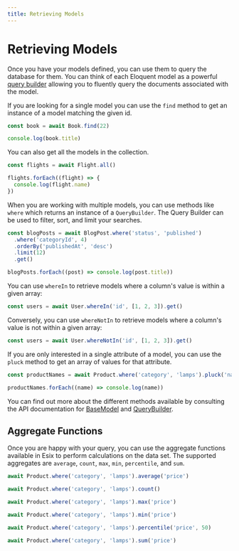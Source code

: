 ```yaml
---
title: Retrieving Models
---
```


# Retrieving Models

Once you have your models defined, you can use them to query the database for
them. You can think of each Eloquent model as a powerful
[query builder](/api/classes/querybuilder.html) allowing you to fluently query
the documents associated with the model.

If you are looking for a single model you can use the `find` method to get an
instance of a model matching the given id.

```ts
const book = await Book.find(22)

console.log(book.title)
```

You can also get all the models in the collection.

```ts
const flights = await Flight.all()

flights.forEach((flight) => {
  console.log(flight.name)
})
```

When you are working with multiple models, you can use methods like `where`
which returns an instance of a `QueryBuilder`. The Query Builder can be used to
filter, sort, and limit your searches.

```ts
const blogPosts = await BlogPost.where('status', 'published')
  .where('categoryId', 4)
  .orderBy('publishedAt', 'desc')
  .limit(12)
  .get()

blogPosts.forEach((post) => console.log(post.title))
```

You can use `whereIn` to retrieve models where a column's value is within a given array:

```ts
const users = await User.whereIn('id', [1, 2, 3]).get()
```

Conversely, you can use `whereNotIn` to retrieve models where a column's value is not within a given array:

```ts
const users = await User.whereNotIn('id', [1, 2, 3]).get()
```

If you are only interested in a single attribute of a model, you can use the
`pluck` method to get an array of values for that attribute.

```ts
const productNames = await Product.where('category', 'lamps').pluck('name')

productNames.forEach((name) => console.log(name))
```

You can find out more about the different methods available by consulting the
API documentation for [BaseModel](/api/classes/basemodel.html) and
[QueryBuilder](/api/classes/querybuilder.html).

## Aggregate Functions

Once you are happy with your query, you can use the aggregate functions
available in Esix to perform calculations on the data set. The supported
aggregates are `average`, `count`, `max`, `min`, `percentile`, and `sum`.

```ts
await Product.where('category', 'lamps').average('price')

await Product.where('category', 'lamps').count()

await Product.where('category', 'lamps').max('price')

await Product.where('category', 'lamps').min('price')

await Product.where('category', 'lamps').percentile('price', 50)

await Product.where('category', 'lamps').sum('price')
```
